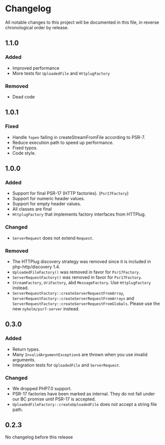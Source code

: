 # Changelog

All notable changes to this project will be documented in this file, in reverse chronological order by release.

## 1.1.0

### Added

- Improved performance
- More tests for `UploadedFile` and `HttplugFactory`

### Removed

- Dead code

## 1.0.1

### Fixed

- Handle `fopen` failing in createStreamFromFile according to PSR-7.
- Reduce execution path to speed up performance. 
- Fixed typos.
- Code style.

## 1.0.0

### Added

- Support for final PSR-17 (HTTP factories). (`Psr17Factory`)
- Support for numeric header values. 
- Support for empty header values. 
- All classes are final
- `HttplugFactory` that implements factory interfaces from HTTPlug. 

### Changed

- `ServerRequest` does not extend `Request`.

### Removed

- The HTTPlug discovery strategy was removed since it is included in php-http/discovery 1.4.
- `UploadedFileFactory()` was removed in favor for `Psr17Factory`.  
- `ServerRequestFactory()` was removed in favor for `Psr17Factory`.  
- `StreamFactory`, `UriFactory`, abd `MessageFactory`. Use `HttplugFactory` instead.  
- `ServerRequestFactory::createServerRequestFromArray`, `ServerRequestFactory::createServerRequestFromArrays` and 
  `ServerRequestFactory::createServerRequestFromGlobals`. Please use the new `nyholm/psr7-server` instead. 

## 0.3.0

### Added

- Return types.
- Many `InvalidArgumentException`s are thrown when you use invalid arguments. 
- Integration tests for `UploadedFile` and `ServerRequest`.

### Changed

- We dropped PHP7.0 support. 
- PSR-17 factories have been marked as internal. They do not fall under our BC promise until PSR-17 is accepted.  
- `UploadedFileFactory::createUploadedFile` does not accept a string file path. 

## 0.2.3

No changelog before this release

